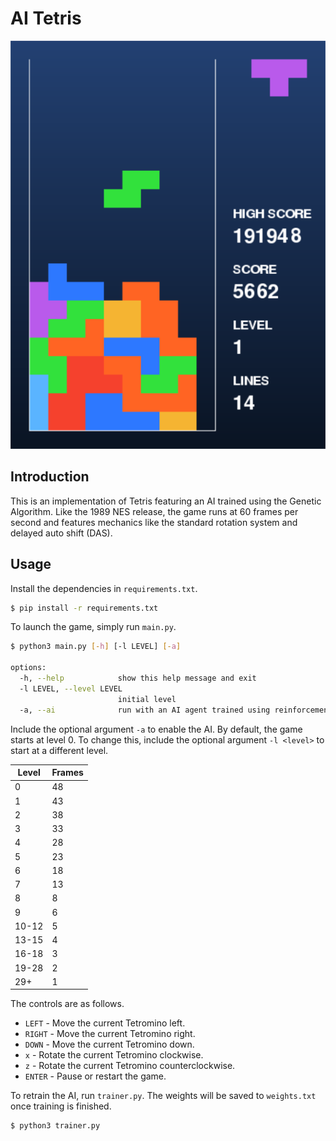 # AI Tetris

![](assets/img/thumb.PNG)

## Introduction

This is an implementation of Tetris featuring an AI trained using the Genetic Algorithm. Like the 1989 NES release, the game runs at 60 frames per second and features
mechanics like the standard rotation system and delayed auto shift (DAS).

## Usage

Install the dependencies in `requirements.txt`.

```bash
$ pip install -r requirements.txt
```

To launch the game, simply run `main.py`.

```bash
$ python3 main.py [-h] [-l LEVEL] [-a]

options:
  -h, --help            show this help message and exit
  -l LEVEL, --level LEVEL
                        initial level
  -a, --ai              run with an AI agent trained using reinforcement learning
```

Include the optional argument `-a` to enable the AI. By default, the game starts at level 0. To change this, include the optional argument `-l <level>` to start at a different level.

| Level | Frames |
| ----- | ------ |
| 0     | 48     |
| 1     | 43     |
| 2     | 38     |
| 3     | 33     |
| 4     | 28     |
| 5     | 23     |
| 6     | 18     |
| 7     | 13     |
| 8     | 8      |
| 9     | 6      |
| 10-12 | 5      |
| 13-15 | 4      |
| 16-18 | 3      |
| 19-28 | 2      |
| 29+   | 1      |

The controls are as follows.

- `LEFT` - Move the current Tetromino left.
- `RIGHT` - Move the current Tetromino right.
- `DOWN` - Move the current Tetromino down.
- `x` - Rotate the current Tetromino clockwise.
- `z` - Rotate the current Tetromino counterclockwise.
- `ENTER` - Pause or restart the game.

To retrain the AI, run `trainer.py`. The weights will be saved to `weights.txt` once training is finished.

```bash
$ python3 trainer.py
```

<!-- TODO: AI explanation, UML diagram -->
